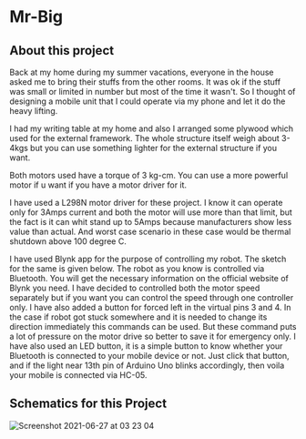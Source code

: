 # Mr-Big

## About this project

Back at my home during my summer vacations, everyone in the house asked me to bring their stuffs from the other rooms. It was ok if the stuff was small or limited in number but most of the time it wasn't. So I thought of designing a mobile unit that I could operate via my phone and let it do the heavy lifting.

I had my writing table at my home and also I arranged some plywood which used for the external framework. The whole structure itself weigh about 3-4kgs but you can use something lighter for the external structure if you want.

Both motors used have a torque of 3 kg-cm. You can use a more powerful motor if u want if you have a motor driver for it.

I have used a L298N motor driver for these project. I know it can operate only for 3Amps current and both the motor will use more than that limit, but the fact is it can whit stand up to 5Amps because manufacturers show less value than actual. And worst case scenario in these case would be thermal shutdown above 100 degree C.

I have used Blynk app for the purpose of controlling my robot. The sketch for the same is given below. The robot as you know is controlled via Bluetooth. You will get the necessary information on the official website of Blynk you need. I have decided to controlled both the motor speed separately but if you want you can control the speed through one controller only. I have also added a button for forced left in the virtual pins 3 and 4. In the case if robot got stuck somewhere and it is needed to change its direction immediately this commands can be used. But these command puts a lot of pressure on the motor drive so better to save it for emergency only. I have also used an LED button, it is a simple button to know whether your Bluetooth is connected to your mobile device or not. Just click that button, and if the light near 13th pin of Arduino Uno blinks accordingly, then voila your mobile is connected via HC-05.

## Schematics for this Project

![Screenshot 2021-06-27 at 03 23 04](https://user-images.githubusercontent.com/50763982/123530970-4868e700-d6f8-11eb-9ef5-18728c27e746.png)
